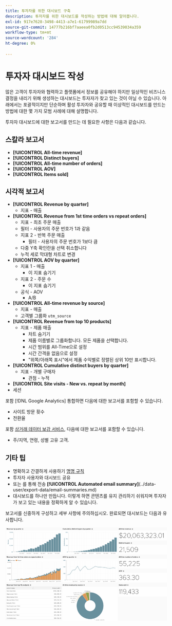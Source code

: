 ```yaml
---
title: 투자자를 위한 대시보드 구축
description: 투자자를 위한 대시보드를 작성하는 방법에 대해 알아봅니다.
exl-id: 917e7628-3498-4413-a7e1-61799989a7dd
source-git-commit: 14777b216bf7aaeea0fb2d0513cc94539034a359
workflow-type: tm+mt
source-wordcount: '284'
ht-degree: 0%

---
```


# 투자자 대시보드 작성

많은 고객이 투자자와 협력하고 플랫폼에서 정보를 공유해야 하지만 일상적인 비즈니스 결정을 내리기 위해 생성하는 대시보드는 투자자가 찾고 있는 것이 아닐 수 있습니다. 아래에서는 포괄적이지만 단순하며 활성 투자자와 공유할 때 이상적인 대시보드를 만드는 방법에 대한 몇 가지 모범 사례에 대해 설명합니다.

투자자 대시보드에 대한 보고서를 만드는 데 필요한 사항은 다음과 같습니다.

## 스칼라 보고서

* **[!UICONTROL All-time revenue]**
* **[!UICONTROL Distinct buyers]**
* **[!UICONTROL All-time number of orders]**
* **[!UICONTROL AOV]**
* **[!UICONTROL Items sold]**

## 시각적 보고서

* **[!UICONTROL Revenue by quarter]**
   * 지표 - 매출
* **[!UICONTROL Revenue from 1st time orders vs repeat orders]**
   * 지표 - 최초 주문 매출
   * 필터 - 사용자의 주문 번호가 1과 같음
   * 지표 2 - 반복 주문 매출
      * 필터 - 사용자의 주문 번호가 1보다 큼
   * 다중 Y축 확인란을 선택 취소합니다
   * 누적 세로 막대형 차트로 변경
* **[!UICONTROL AOV by quarter]**
   * 지표 1 - 매출
      * 이 지표 숨기기
   * 지표 2 - 주문 수
      * 이 지표 숨기기
   * 공식 - AOV
      * A/B
* **[!UICONTROL All-time revenue by source]**
   * 지표 - 매출
   * 고객별 그룹화 `utm_source`
* **[!UICONTROL Revenue from top 10 products]**
   * 지표 - 제품 매출
      * 차트 숨기기
      * 제품 이름별로 그룹화합니다. 모든 제품을 선택합니다.
      * 시간 범위를 All-Time으로 설정
      * 시간 간격을 없음으로 설정
      * &quot;위쪽/아래쪽 표시&quot;에서 제품 수익별로 정렬된 상위 10만 표시합니다.
* **[!UICONTROL Cumulative distinct buyers by quarter]**
   * 지표 - 개별 구매자
      * 관점 - 누적
* **[!UICONTROL Site visits - New vs. repeat by month]**
* 세션

포함 [!DNL Google Analytics] 통합하면 다음에 대한 보고서를 포함할 수 있습니다.

* 사이트 방문 횟수
* 전환율

포함 [상거래 데이터 보강 서비스](https://business.adobe.com/products/magento/magento-commerce.html), 다음에 대한 보고서를 포함할 수 있습니다.

* 주/지역, 연령, 성별 고유 고객.

## 기타 팁

* 명확하고 간결하게 사용하기 [명명 규칙](../best-practices/naming-elements.md)
* 투자자 사용자와 대시보드 공유
* 또는 를 통해 전송 **[!UICONTROL Automated email summary]**(../data-user/export-data/email-summaries.md)
* 대시보드를 하나만 만듭니다. 이렇게 하면 콘텐츠를 유지 관리하기 쉬워지며 투자자가 보고 있는 내용을 정확하게 알 수 있습니다.

보고서를 신중하게 구성하고 세부 사항에 주의하십시오. 완료되면 대시보드는 다음과 유사합니다.

![](../../mbi/assets/investor-dboard-example.png)
